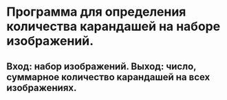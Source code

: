<h1>Программа для определения количества карандашей на наборе изображений.</h1>
<h2>Вход: набор изображений. Выход: число, суммарное количество карандашей на всех изображениях.</h2>
